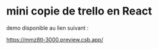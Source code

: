 # mini copie de trello en React

demo disponible au lien suivant : 

https://mmz8tl-3000.preview.csb.app/
